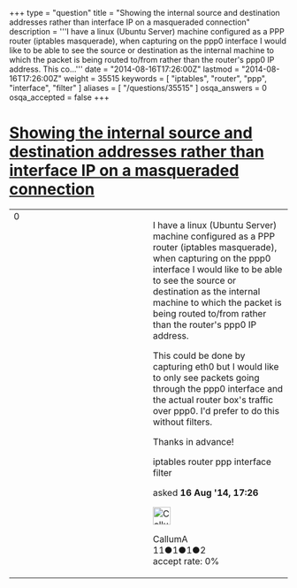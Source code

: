 +++
type = "question"
title = "Showing the internal source and destination addresses rather than interface IP on a masqueraded connection"
description = '''I have a linux (Ubuntu Server) machine configured as a PPP router (iptables masquerade), when capturing on the ppp0 interface I would like to be able to see the source or destination as the internal machine to which the packet is being routed to/from rather than the router&#x27;s ppp0 IP address. This co...'''
date = "2014-08-16T17:26:00Z"
lastmod = "2014-08-16T17:26:00Z"
weight = 35515
keywords = [ "iptables", "router", "ppp", "interface", "filter" ]
aliases = [ "/questions/35515" ]
osqa_answers = 0
osqa_accepted = false
+++

<div class="headNormal">

# [Showing the internal source and destination addresses rather than interface IP on a masqueraded connection](/questions/35515/showing-the-internal-source-and-destination-addresses-rather-than-interface-ip-on-a-masqueraded-connection)

</div>

<div id="main-body">

<div id="askform">

<table id="question-table" style="width:100%;"><colgroup><col style="width: 50%" /><col style="width: 50%" /></colgroup><tbody><tr class="odd"><td style="width: 30px; vertical-align: top"><div class="vote-buttons"><span id="post-35515-upvote" class="ajax-command post-vote up" rel="nofollow" title="I like this post (click again to cancel)"> </span><div id="post-35515-score" class="post-score" title="current number of votes">0</div><span id="post-35515-downvote" class="ajax-command post-vote down" rel="nofollow" title="I dont like this post (click again to cancel)"> </span> <span id="favorite-mark" class="ajax-command favorite-mark" rel="nofollow" title="mark/unmark this question as favorite (click again to cancel)"> </span><div id="favorite-count" class="favorite-count"></div></div></td><td><div id="item-right"><div class="question-body"><p>I have a linux (Ubuntu Server) machine configured as a PPP router (iptables masquerade), when capturing on the ppp0 interface I would like to be able to see the source or destination as the internal machine to which the packet is being routed to/from rather than the router's ppp0 IP address.</p><p>This could be done by capturing eth0 but I would like to only see packets going through the ppp0 interface and the actual router box's traffic over ppp0. I'd prefer to do this without filters.</p><p>Thanks in advance!</p></div><div id="question-tags" class="tags-container tags"><span class="post-tag tag-link-iptables" rel="tag" title="see questions tagged &#39;iptables&#39;">iptables</span> <span class="post-tag tag-link-router" rel="tag" title="see questions tagged &#39;router&#39;">router</span> <span class="post-tag tag-link-ppp" rel="tag" title="see questions tagged &#39;ppp&#39;">ppp</span> <span class="post-tag tag-link-interface" rel="tag" title="see questions tagged &#39;interface&#39;">interface</span> <span class="post-tag tag-link-filter" rel="tag" title="see questions tagged &#39;filter&#39;">filter</span></div><div id="question-controls" class="post-controls"></div><div class="post-update-info-container"><div class="post-update-info post-update-info-user"><p>asked <strong>16 Aug '14, 17:26</strong></p><img src="https://secure.gravatar.com/avatar/062213801c5c8f8b65b35bf5aaad38ca?s=32&amp;d=identicon&amp;r=g" class="gravatar" width="32" height="32" alt="CallumA&#39;s gravatar image" /><p><span>CallumA</span><br />
<span class="score" title="11 reputation points">11</span><span title="1 badges"><span class="badge1">●</span><span class="badgecount">1</span></span><span title="1 badges"><span class="silver">●</span><span class="badgecount">1</span></span><span title="2 badges"><span class="bronze">●</span><span class="badgecount">2</span></span><br />
<span class="accept_rate" title="Rate of the user&#39;s accepted answers">accept rate:</span> <span title="CallumA has no accepted answers">0%</span></p></div></div><div id="comments-container-35515" class="comments-container"></div><div id="comment-tools-35515" class="comment-tools"></div><div class="clear"></div><div id="comment-35515-form-container" class="comment-form-container"></div><div class="clear"></div></div></td></tr></tbody></table>

</div>

</div>

